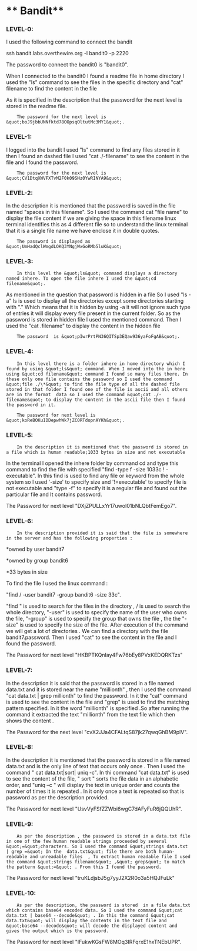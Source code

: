 # ** Bandit**

### **LEVEL-0:**

I used the following command to connect the bandit

ssh bandit.labs.overthewire.org -l bandit0 -p 2220

The password to connect the bandit0 is &quot;bandit0&quot;.

When I connected to the bandit0 I found a readme file in home directory I used the &quot;ls&quot; command to see the files in the specific directory and &quot;cat&quot; filename to find the content in the file

As it is specified in the description that the password for the next level is stored in the readme file.

        The password for the next level is &quot;boJ9jbbUNNfktd78OOpsqOltutMc3MY1&quot;.

### **LEVEL-1:**

I logged into the bandit I used &quot;ls&quot; command to find any files stored in it then I found an dashed file I used &quot;cat ./-filename&quot; to see the content in the file and I found the password.

        The password for the next level is &quot;CV1DtqXWVFXTvM2F0k09SHz0YwRINYA9&quot;

### **LEVEL-2:**

In the description it is mentioned that the password is saved in the file named &quot;spaces in this filename&quot;. So I used the command cat &quot;file name&quot; to display the file content if we are giving the space in this filename linux terminal identifies this as 4 different file so to understand the linux terminal that it is a single file name we have enclose it in double quotes.

        The password is displayed as &quot;UmHadQclWmgdLOKQ3YNgjWxGoRMb5luK&quot;

### **LEVEL-3:**

        In this level the &quot;ls&quot; command displays a directory named inhere. To open the file inhere I used the &quot;cd filename&quot;.

As mentioned in the question that password is hidden in a file So I used &quot;ls -a&quot; ls is used to display all the directories except some directories starting with &quot;.&quot; Which means that it is hidden by using -a it will not ignore such type of entries it will display every file present in the current folder. So as the password is stored in hidden file I used the mentioned command. Then I used the &quot;cat .filename&quot; to display the content in the hidden file

        The password  is &quot;pIwrPrtPN36QITSp3EQaw936yaFoFgAB&quot;.

### **LEVEL-4:**

        In this level there is a folder inhere in home directory which I found by using &quot;ls&quot; command. When I moved into the in here using &quot;cd filename&quot; command I found so many files there. In these only one file contains the password so I used the command &quot;file ./\*&quot; to find the file type of all the dashed file stored in that folder I found one of the file is ascii and all others are in the format  data so I used the command &quot;cat ./-filename&quot; to display the content in the ascii file then I found the password in it.

        The password for next level is &quot;koReBOKuIDDepwhWk7jZC0RTdopnAYKh&quot;.

### **LEVEL-5:**

        In the description it is mentioned that the password is stored in a file which is human readable;1033 bytes in size and not executable

In the terminal  I opened the inhere folder by command cd and type this command to find the file with specified &quot;find -type f -size 1033c ! -executable&quot;. In this find is used to find any file or keyword from the whole system so I used &#39;-size&#39; to specify size and &#39;!=executable&#39; to specify file is not executable and &quot;type -f&quot; to specify it is a regular file and  found out the particular file and It contains password.

The Password for next level &quot;DXjZPULLxYr17uwoI01bNLQbtFemEgo7&quot;.

### **LEVEL-6:**

        In the description provided it is said that the file is somewhere in the server and has the following properties :

\*owned by user bandit7

\*owned by group bandit6

\*33 bytes in size

To find the file I used the linux command :

&quot;find / -user bandit7 -group bandit6 -size 33c&quot;.

 &quot;find &quot; is used to search for the files in the directory ,  / is used to search the whole directory, &quot;-user&quot; is used to specify the name of the user who owns the file, &quot;-group&quot; is used to specify the group that owns the file , the the &quot;-size&quot; is used to specify the size of the file. After execution of the command we will get a lot of directories . We can find a directory with  the file bandit7.password.  Then I used &quot;cat&quot; to see the content in the file  and I found the password.

The Password for next level &quot;HKBPTKQnIay4Fw76bEy8PVxKEDQRKTzs&quot;

### **LEVEL-7:**

In the description it is said  that the password is stored in a file named data.txt and it is stored near the name  &quot;millionth&quot; , then I used the command &quot;cat data.txt | grep millionth&quot; to find the password. In it the &quot;cat&quot; command is used to see the content in the file and &quot;grep&quot;  is used to find the matching pattern specified. In it the word &quot;millionth&quot; is specified .So after running the command it extracted the text &quot;millionth&quot; from the text file which then shows the content .

The Password for the next level &quot;cvX2JJa4CFALtqS87jk27qwqGhBM9plV&quot;.

### **LEVEL-8:**

In the description it is mentioned that the password is stored in a file named data.txt  and is the only line of text that occurs only once . Then I used the command &quot; cat data.txt|sort| uniq -c&quot;. In thi command &quot;cat data.txt&quot; is used to see the content of the file, &quot; sort &quot; sorts the file data in an alphabetic order, and &quot;uniq –c &quot; will display the text in unique order and counts the number of times it  is repeated . In it only once a text is repeated so that is password as per the description provided.

The Password for next level &quot;UsvVyFSfZZWbi6wgC7dAFyFuR6jQQUhR&quot;.

### **LEVEL-9:**

        As per the description , the password is stored in a data.txt file in one of the few human readable strings proceeded by several &quot;=&quot;characters. So I used the command &quot;strings data.txt | grep =&quot; In the  data.txt&quot; file there are both human-readable and unreadable files  , To extract human readable file I used the command &quot;strings filename&quot; ,&quot; grep&quot; to match the pattern &quot;=&quot; . From this I found the password.

 The Password for next level &quot;truKLdjsbJ5g7yyJ2X2R0o3a5HQJFuLk&quot;

### **LEVEL-10:**

        As per the description, the password is stored  in a file data.txt which contains base64 encoded data. So I used the command &quot;cat data.txt | base64 --decode&quot; . In this the command &quot;cat data.txt&quot; will display the contents in the text file and &quot;base64 --decode&quot; will decode the displayed content and gives the output which is the password.

The Password for next level &quot;IFukwKGsFW8MOq3IRFqrxE1hxTNEbUPR&quot;.
